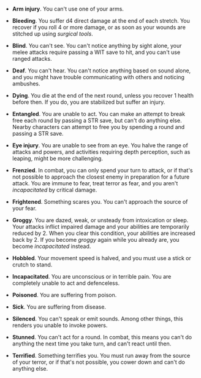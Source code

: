 * **Arm injury**.
You can't use one of your arms.


* **Bleeding**.
You suffer d4 direct damage at the end of each stretch. You recover if you roll 4 or more damage, or as soon as your wounds are stitched up using _surgical tools_.


* **Blind**.
You can't see. You can't notice anything by sight alone, your melee attacks require passing a WIT save to hit, and you can't use ranged attacks.


* **Deaf**.
You can't hear. You can't notice anything based on sound alone, and you might have trouble communicating with others and noticing ambushes.


* **Dying**.
You die at the end of the next round, unless you recover 1 health before then. If you do, you are stabilized but suffer an injury.


* **Entangled**.
You are unable to act. You can make an attempt to break free each round by passing a STR save, but can't do anything else. Nearby characters can attempt to free you by spending a round and passing a STR save.


* **Eye injury**.
You are unable to see from an eye. You halve the range of attacks and powers, and activities requiring depth perception, such as leaping, might be more challenging.


* **Frenzied**.
In combat, you can only spend your turn to attack, or if that's not possible to approach the closest enemy in preparation for a future attack. You are immune to fear, treat terror as fear, and you aren't _incapacitated_ by critical damage.


* **Frightened**.
Something scares you. You can't approach the source of your fear.


* **Groggy**.
You are dazed, weak, or unsteady from intoxication or sleep. Your attacks inflict impaired damage and your abilities are temporarily reduced by 2. When you clear this condition, your abilities are increased back by 2. If you become _groggy_ again while you already are, you become _incapacitated_ instead.


* **Hobbled**.
Your movement speed is halved, and you must use a stick or crutch to stand.


* **Incapacitated**.
You are unconscious or in terrible pain. You are completely unable to act and defenceless.


* **Poisoned**.
You are suffering from poison.


* **Sick**.
You are suffering from disease.


* **Silenced**.
You can't speak or emit sounds. Among other things, this renders you unable to invoke powers.


* **Stunned**.
You can't act for a round. In combat, this means you can't do anything the next time you take turn, and can't react until then.


* **Terrified**.
Something terrifies you. You must run away from the source of your terror, or if that's not possible, you cower down and can't do anything else.



